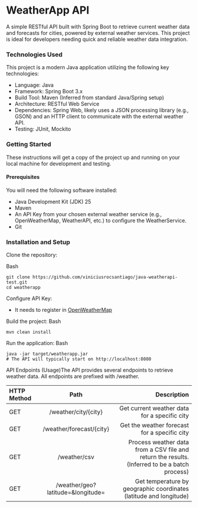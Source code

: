 # WeatherApp API
A simple RESTful API built with Spring Boot to retrieve current weather data and forecasts for cities, powered by external weather services. This project is ideal for developers needing quick and reliable weather data integration.

### Technologies Used
This project is a modern Java application utilizing the following key technologies:
- Language: Java
- Framework: Spring Boot 3.x
- Build Tool: Maven (Inferred from standard Java/Spring setup)
- Architecture: RESTful Web Service
- Dependencies: Spring Web, likely uses a JSON processing library (e.g., GSON) and an HTTP client to communicate with the external weather API.
- Testing: JUnit, Mockito

### Getting Started
These instructions will get a copy of the project up and running on your local machine for development and testing.

#### Prerequisites
You will need the following software installed:
- Java Development Kit (JDK) 25
- Maven
- An API Key from your chosen external weather service (e.g., OpenWeatherMap, WeatherAPI, etc.) to configure the WeatherService.
- Git

### Installation and Setup
Clone the repository:

Bash
```shell
git clone https://github.com/viniciusrocsantiago/java-weatherapi-test.git
cd weatherapp
```

Configure API Key:
- It needs to register in [OpenWeatherMap](https://home.openweathermap.org/)

Build the project:
Bash
```shell
mvn clean install
```

Run the application:
Bash
```shell
java -jar target/weatherapp.jar
# The API will typically start on http://localhost:8080
```

API Endpoints (Usage)The API provides several endpoints to retrieve weather data. All endpoints are prefixed with /weather.

| HTTP Method |                Path                |  Description |
|:------------|:----------------------------------:|----------------------------------------------------------------------------------------------:|
| GET         |        /weather/city/{city}        | Get current weather data for a specific city |
| GET         |      /weather/forecast/{city}      | Get the weather forecast for a specific city |
| GET         |            /weather/csv            | Process weather data from a CSV file and return the results. (Inferred to be a batch process) |
| GET         | /weather/geo?latitude=&longitude=  | Get temperature by geographic coordinates (latitude and longitude) |


